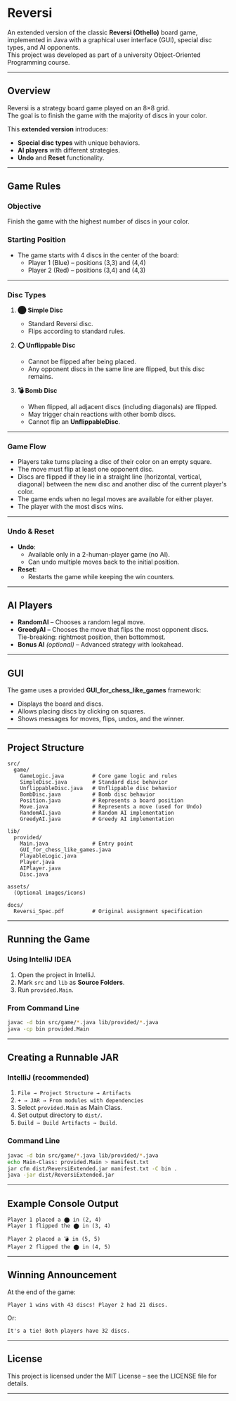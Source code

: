 # Reversi

An extended version of the classic **Reversi (Othello)** board game, implemented in Java with a graphical user interface (GUI), special disc types, and AI opponents.  
This project was developed as part of a university Object-Oriented Programming course.

---

## Overview

Reversi is a strategy board game played on an 8×8 grid.  
The goal is to finish the game with the majority of discs in your color.

This **extended version** introduces:
- **Special disc types** with unique behaviors.
- **AI players** with different strategies.
- **Undo** and **Reset** functionality.

---

## Game Rules

### Objective
Finish the game with the highest number of discs in your color.

### Starting Position
- The game starts with 4 discs in the center of the board:
    - Player 1 (Blue) – positions (3,3) and (4,4)
    - Player 2 (Red) – positions (3,4) and (4,3)

---

### Disc Types

1. **⬤ Simple Disc**
    - Standard Reversi disc.
    - Flips according to standard rules.

2. **⭕ Unflippable Disc**
    - Cannot be flipped after being placed.
    - Any opponent discs in the same line are flipped, but this disc remains.

3. **💣 Bomb Disc**
    - When flipped, all adjacent discs (including diagonals) are flipped.
    - May trigger chain reactions with other bomb discs.
    - Cannot flip an **UnflippableDisc**.

---

### Game Flow

- Players take turns placing a disc of their color on an empty square.
- The move must flip at least one opponent disc.
- Discs are flipped if they lie in a straight line (horizontal, vertical, diagonal) between the new disc and another disc of the current player's color.
- The game ends when no legal moves are available for either player.
- The player with the most discs wins.

---

### Undo & Reset

- **Undo**:
    - Available only in a 2-human-player game (no AI).
    - Can undo multiple moves back to the initial position.
- **Reset**:
    - Restarts the game while keeping the win counters.

---

## AI Players

- **RandomAI** – Chooses a random legal move.
- **GreedyAI** – Chooses the move that flips the most opponent discs.  
  Tie-breaking: rightmost position, then bottommost.
- **Bonus AI** *(optional)* – Advanced strategy with lookahead.

---

## GUI

The game uses a provided **GUI_for_chess_like_games** framework:
- Displays the board and discs.
- Allows placing discs by clicking on squares.
- Shows messages for moves, flips, undos, and the winner.

---

## Project Structure

```
src/
  game/
    GameLogic.java         # Core game logic and rules
    SimpleDisc.java        # Standard disc behavior
    UnflippableDisc.java   # Unflippable disc behavior
    BombDisc.java          # Bomb disc behavior
    Position.java          # Represents a board position
    Move.java              # Represents a move (used for Undo)
    RandomAI.java          # Random AI implementation
    GreedyAI.java          # Greedy AI implementation

lib/
  provided/
    Main.java              # Entry point
    GUI_for_chess_like_games.java
    PlayableLogic.java
    Player.java
    AIPlayer.java
    Disc.java

assets/
  (Optional images/icons)

docs/
  Reversi_Spec.pdf         # Original assignment specification
```

---

## Running the Game

### Using IntelliJ IDEA
1. Open the project in IntelliJ.
2. Mark `src` and `lib` as **Source Folders**.
3. Run `provided.Main`.

### From Command Line
```bash
javac -d bin src/game/*.java lib/provided/*.java
java -cp bin provided.Main
```

---

## Creating a Runnable JAR

### IntelliJ (recommended)
1. `File → Project Structure → Artifacts`
2. `+ → JAR → From modules with dependencies`
3. Select `provided.Main` as Main Class.
4. Set output directory to `dist/`.
5. `Build → Build Artifacts → Build`.

### Command Line
```bash
javac -d bin src/game/*.java lib/provided/*.java
echo Main-Class: provided.Main > manifest.txt
jar cfm dist/ReversiExtended.jar manifest.txt -C bin .
java -jar dist/ReversiExtended.jar
```

---

## Example Console Output

```
Player 1 placed a ⬤ in (2, 4)
Player 1 flipped the ⬤ in (3, 4)

Player 2 placed a 💣 in (5, 5)
Player 2 flipped the ⬤ in (4, 5)
```

---

## Winning Announcement

At the end of the game:
```
Player 1 wins with 43 discs! Player 2 had 21 discs.
```
Or:
```
It's a tie! Both players have 32 discs.
```

---

## License
This project is licensed under the MIT License – see the LICENSE file for details.

---